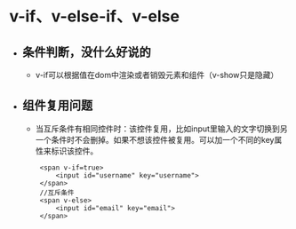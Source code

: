 # v-if、v-else-if、v-else
   - ## 条件判断，没什么好说的
     - v-if可以根据值在dom中渲染或者销毁元素和组件（v-show只是隐藏）
   - ## 组件复用问题
     - 当互斥条件有相同控件时：该控件复用，比如input里输入的文字切换到另一个条件时不会删掉。如果不想该控件被复用。可以加一个不同的key属性来标识该控件。
     
     		<span v-if=true>
			    <input id="username" key="username">
			</span>
			//互斥条件
			<span v-else>
			    <input id="email" key="email">
			</span>

